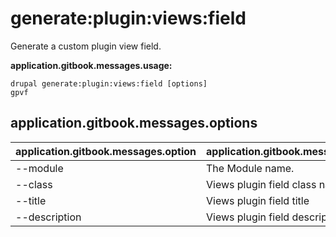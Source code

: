 # generate:plugin:views:field
Generate a custom plugin view field.

**application.gitbook.messages.usage:**
```
drupal generate:plugin:views:field [options]
gpvf
```

## application.gitbook.messages.options
application.gitbook.messages.option | application.gitbook.messages.details
-------|-------------
--module | The Module name.
--class | Views plugin field class name
--title | Views plugin field title
--description | Views plugin field description
